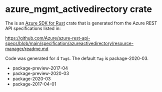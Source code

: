 # azure_mgmt_activedirectory crate

The is an [Azure SDK for Rust](https://github.com/Azure/azure-sdk-for-rust) crate that is generated from the Azure REST API specifications listed in:

https://github.com/Azure/azure-rest-api-specs/blob/main/specification/azureactivedirectory/resource-manager/readme.md

Code was generated for 4 `Tag`s. The default `Tag` is package-2020-03.


- package-preview-2017-04
- package-preview-2020-03
- package-2020-03
- package-2017-04-01
